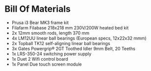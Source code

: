 Bill Of Materials
=================

* Prusa i3 Bear MK3 frame kit
* Filafarm Filabase  218x218 mm 230V/200W heated bed kit
* 2x 12mm smooth rods, length 370 mm
* 4x LM12UU linear ball bearings (European specs, 12x22x32 mmm)
* 2x Topball TK12 self-aligning linear ball bearings
* 3x Gates Powergrip® 2GT Toothed Idler 9mm Belt, 20 Teeths
* 1x LRS-350-24 switching power supply
* 1x Duet 2 Wifi control board
* 1x Panel Due touch screen module 
